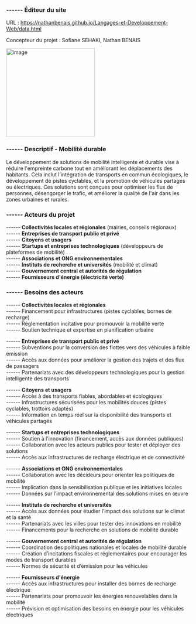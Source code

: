 ### ------ Éditeur du site
URL : https://nathanbenais.github.io/Langages-et-Developpement-Web/data.html

Concepteur du projet : Sofiane SEHAKI, Nathan BENAIS

<img width="242" alt="image" src="https://github.com/user-attachments/assets/a52b3647-9bbc-48e2-b7c4-aa48db886e89">


### ------ Descriptif - Mobilité durable

Le développement de solutions de mobilité intelligente et durable vise à réduire l'empreinte carbone tout en améliorant 
les déplacements des habitants. Cela inclut l’intégration de transports en commun écologiques, le développement de pistes cyclables,
 et la promotion de véhicules partagés ou électriques. Ces solutions sont conçues pour optimiser les flux de personnes, 
désengorger le trafic, et améliorer la qualité de l'air dans les zones urbaines et rurales.

### ------ Acteurs du projet
------ **Collectivités locales et régionales** (mairies, conseils régionaux)  
------ **Entreprises de transport public et privé**  
------ **Citoyens et usagers**  
------ **Startups et entreprises technologiques** (développeurs de plateformes de mobilité)  
------ **Associations et ONG environnementales**  
------ **Instituts de recherche et universités** (mobilité et climat)  
------ **Gouvernement central et autorités de régulation**  
------ **Fournisseurs d'énergie (électricité verte)**  

### ------ Besoins des acteurs
------ **Collectivités locales et régionales**  
------ Financement pour infrastructures (pistes cyclables, bornes de recharge)  
------ Réglementation incitative pour promouvoir la mobilité verte  
------ Soutien technique et expertise en planification urbaine  

------ **Entreprises de transport public et privé**  
------ Subventions pour la conversion des flottes vers des véhicules à faible émission  
------ Accès aux données pour améliorer la gestion des trajets et des flux de passagers  
------ Partenariats avec des développeurs technologiques pour la gestion intelligente des transports  

------ **Citoyens et usagers**  
------ Accès à des transports fiables, abordables et écologiques  
------ Infrastructures sécurisées pour les mobilités douces (pistes cyclables, trottoirs adaptés)  
------ Information en temps réel sur la disponibilité des transports et véhicules partagés  

------ **Startups et entreprises technologiques**  
------ Soutien à l’innovation (financement, accès aux données publiques)  
------ Collaboration avec les acteurs publics pour tester et déployer des solutions  
------ Accès aux infrastructures de recharge électrique et de connectivité  

------ **Associations et ONG environnementales**  
------ Collaboration avec les décideurs pour orienter les politiques de mobilité  
------ Implication dans la sensibilisation publique et les initiatives locales  
------ Données sur l’impact environnemental des solutions mises en œuvre  

------ **Instituts de recherche et universités**  
------ Accès aux données pour étudier l’impact des solutions sur le climat et la santé  
------ Partenariats avec les villes pour tester des innovations en mobilité  
------ Financements pour la recherche en solutions de mobilité durable  

------ **Gouvernement central et autorités de régulation**  
------ Coordination des politiques nationales et locales de mobilité durable  
------ Création d’incitations fiscales et réglementaires pour encourager les modes de transport durables  
------ Normes de sécurité et d’émission pour les véhicules  

------ **Fournisseurs d'énergie**  
------ Accès aux infrastructures pour installer des bornes de recharge électrique  
------ Partenariats pour promouvoir les énergies renouvelables dans la mobilité  
------ Prévision et optimisation des besoins en énergie pour les véhicules électriques  
